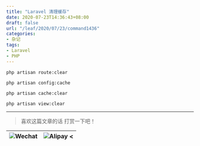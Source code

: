 ```yaml
---
title: "Laravel 清理缓存"
date: 2020-07-23T14:36:43+08:00
draft: false
url: "/leaf/2020/07/23/command1436"
categories: 
- 杂记
tags: 
- Laravel
- PHP
---
```

```
php artisan route:clear

php artisan config:cache

php artisan cache:clear

php artisan view:clear
```
___
> 喜欢这篇文章的话 打赏一下吧！ 

| ![Wechat](/images/pay/eb05acdaec967.png)  | ![Alipay <](/images/pay/7f127f545.jpg) |
| --------   | -----:  |
